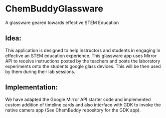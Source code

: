 ChemBuddyGlassware
==================

A glassware geared towards effective STEM Education

Idea:
----

This application is designed to help instructors and students in engaging in effective an STEM education experience.
This glassware app uses Mirror API to receive instructions posted by the teachers and posts the laboratory experiments onto the students google glass devices. This will be then used by them during their lab sessions.

Implementation:
---

We have adapted the Google Mirror API starter code and implemented custom addition of timeline cards and also interface with GDK to invoke the native camera app (See ChemBuddy repository for the GDK app).

